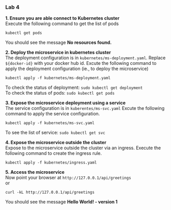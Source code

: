 ### Lab 4

**1. Ensure you are able connect to Kubernetes cluster**  
Execute the following command to get the list of pods
```
kubectl get pods
```
You should see the message **No resources found.**  

**2. Deploy the microservice in kubernetes cluster**  
The deployment configuration is in `kubernetes/ms-deployment.yaml`. Replace `${docker-id}` with your docker hub id.
Excute the following command to apply the deployment configuration (ie., to deploy the microservice)
```
kubectl apply -f kubernetes/ms-deployment.yaml
```
To check the status of deployment: `sudo kubectl get deployment`  
To check the status of pods: `sudo kubectl get pods`

**3. Expose the microservice deployment using a service**  
The service configuration is in `kuberentes/ms-svc.yaml`
Excute the following command to apply the service configuration.
```
kubectl apply -f kubernetes/ms-svc.yaml
```
To see the list of service: `sudo kubectl get svc`

**4. Expose the microservice outside the cluster**  
Expose to the microservice outside the cluster via an ingress. Execute the following command to create the ingress rule.
```
kubectl apply -f kubernetes/ingress.yaml
```

**5. Access the microservice**  
Now point your browser at `http://127.0.0.1/api/greetings`  
or
```
curl -kL http://127.0.0.1/api/greetings
```

You should see the message **Hello World! - version 1**
